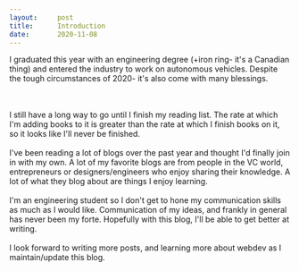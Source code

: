 ```yaml
---
layout:     post
title:      Introduction
date:       2020-11-08
---
```


I graduated this year with an engineering degree (+iron ring- it's a Canadian thing) and entered the industry to work on autonomous vehicles. Despite the tough circumstances of 2020- it's also come with many blessings.


<br>
<br>
I still have a long way to go until I finish my reading list. The rate at which I'm adding books to it is greater than the rate at which I finish books on it, so it looks like I'll never be finished.
<br>
<br>
I've been reading a lot of blogs over the past year and thought I'd finally join in with my own. A lot of my favorite blogs are from people in the VC world, entrepreneurs or designers/engineers who enjoy sharing their knowledge. A lot of what they blog about are things I enjoy learning.
<br>
<br>
I'm an engineering student so I don't get to hone my communication skills as much as I would like. Communication of my ideas, and frankly in general has never been my forte. Hopefully with this blog, I'll be able to get better at writing.
<br>
<br>
I look forward to writing more posts, and learning more about webdev as I maintain/update this blog.
